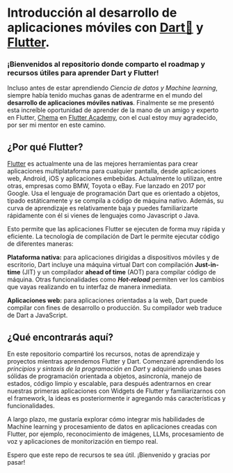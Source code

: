 # Introducción al desarrollo de aplicaciones móviles con [Dart🎯](https://dart.dev/guides) y [Flutter](https://docs.flutter.dev/).

### ¡Bienvenidos al repositorio donde comparto el roadmap y recursos útiles para aprender Dart y Flutter!

Incluso antes de estar aprendiendo _Ciencia de datos y Machine learning_, siempre había tenido muchas ganas de adentrarme en el mundo del **desarrollo de aplicaciones móviles nativas**. Finalmente se me presentó esta increíble oportunidad de aprender de la mano de un amigo y experto en Flutter, [Chema](https://flutteracademy.app/) en [Flutter Academy](https://github.com/flutteracademy-app), con el cual estoy muy agradecido, por ser mi mentor en este camino.

## ¿Por qué Flutter?

[Flutter](https://flutter.dev/) es actualmente una de las mejores herramientas para crear aplicaciones multiplataforma para cualquier pantalla, desde aplicaciones web, Android, iOS y aplicaciones embebidas. Actualmente lo utilizan, entre otras, empresas como BMW, Toyota o eBay. Fue lanzado en 2017 por Google. Usa el lenguaje de programación Dart que es orientado a objetos, tipado estáticamente y se compila a código de máquina nativo. Además, su curva de aprendizaje es relativamente baja y puedes familiarizarte rápidamente con él si vienes de lenguajes como Javascript o Java. 

Esto permite que las aplicaciones Flutter se ejecuten de forma muy rápida y eficiente. La tecnología de compilación de Dart le permite ejecutar código de diferentes maneras:

**Plataforma nativa:** para aplicaciones dirigidas a dispositivos móviles y de escritorio, Dart incluye una máquina virtual Dart con compilación **Just-in-time** (JIT) y un compilador **ahead of time** (AOT) para compilar código de máquina. Otras funcionalidades como **_Hot-reload_** permiten ver los cambios que vayas realizando en tu interfaz de manera inmediata.

**Aplicaciones web:** para aplicaciones orientadas a la web, Dart puede compilar con fines de desarrollo o producción. Su compilador web traduce de Dart a JavaScript.


## ¿Qué encontrarás aquí?

En este repositorio compartiré los recursos, notas de aprendizaje y proyectos mientras aprendemos Flutter y Dart. Comenzaré aprendiendo los _principios y sintaxis de la programación en Dart_ y adquiriendo unas bases sólidas de programación orientada a objetos, asincronía, manejo de estados, código limpio y escalable, para después adentrarnos en crear nuestras primeras aplicaciones con Widgets de Flutter y familiarizarnos con el framework, la ideas es posteriormente ir agregando más características y funcionalidades.

A largo plazo, me gustaría explorar cómo integrar mis habilidades de Machine learning y procesamiento de datos en aplicaciones creadas con Flutter, por ejemplo, reconocimiento de imágenes, LLMs, procesamiento de voz y aplicaciones de monitorización en tiempo real.

Espero que este repo de recursos te sea útil. ¡Bienvenido y gracias por pasar!



